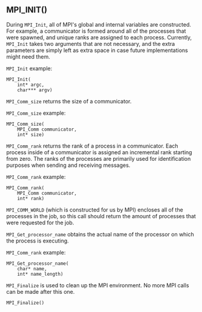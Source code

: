 ## MPI_INIT()

During `MPI_Init`, all of MPI's global and internal variables are constructed. For example, a communicator is formed around all of the processes that were spawned, and unique ranks are assigned to each process. Currently, `MPI_Init` takes two arguments that are not necessary, and the extra parameters are simply left as extra space in case future implementations might need them.

`MPI_Init` example:

    MPI_Init(
        int* argc,
        char*** argv)

`MPI_Comm_size` returns the size of a communicator.

`MPI_Comm_size` example:

    MPI_Comm_size(
        MPI_Comm communicator,
        int* size)

`MPI_Comm_rank` returns the rank of a process in a communicator. Each process inside of a communicator is assigned an incremental rank starting from zero. The ranks of the processes are primarily used for identification purposes when sending and receiving messages.

`MPI_Comm_rank` example:

    MPI_Comm_rank(
        MPI_Comm communicator,
        int* rank)

`MPI_COMM_WORLD` (which is constructed for us by MPI) encloses all of the processes in the job, so this call should return the amount of processes that were requested for the job.

`MPI_Get_processor_name` obtains the actual name of the processor on which the process is executing.


`MPI_Comm_rank` example:

    MPI_Get_processor_name(
        char* name,
        int* name_length)

`MPI_Finalize` is used to clean up the MPI environment. No more MPI calls can be made after this one.

    MPI_Finalize()
